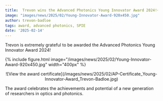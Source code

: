 ```yaml
---
title:  Trevon wins the Advanced Photonics Young Innovator Award 2024!~
image: "images/news/2025/02/Young-Innovator-Award-920x450.jpg"
author: trevon-badloe
tags: award, advanced photonics, SPIE
date: '2025-02-14'
---
```


Trevon is extremely grateful to be awarded the Advanced Photonics Young Innovator Award 2024!

{%
  include figure.html
  image="/images/news/2025/02/Young-Innovator-Award-920x450.jpg"
  width="400px"
%}

<div style="text-align: center;">
  ![View the award certificate](/images/news/2025/02/AP-Certificate_Young-Innovator-Award_Trevon-Badloe.jpg)
</div>

The award celebrates the achievements and potential of a new generation of researchers in optics and photonics.
